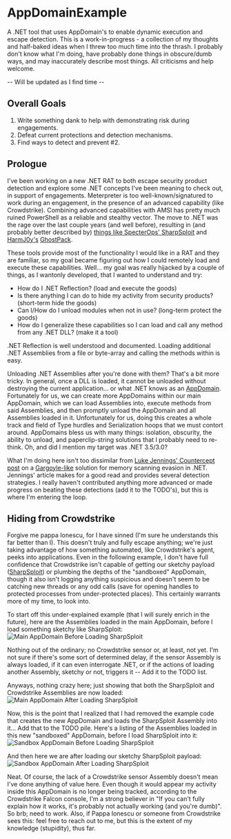 # AppDomainExample
A .NET tool that uses AppDomain's to enable dynamic execution and escape detection.
This is a work-in-progress - a collection of my thoughts and half-baked ideas when I threw too much time into the thrash. I probably don't know what I'm doing, have probably done things in obscure/dumb ways, and may inaccurately describe most things. All criticisms and help welcome.

-- Will be updated as I find time --

## Overall Goals
1. Write something dank to help with demonstrating risk during engagements.
2. Defeat current protections and detection mechanisms.
3. Find ways to detect and prevent #2.

## Prologue
I've been working on a new .NET RAT to both escape security product detection and explore some .NET concepts I've been meaning to check out, in support of engagements. Meterpreter is too well-known/signatured to work during an engagement, in the presence of an advanced capability (like Crowdstrike). Combining advanced capabilities with AMSI has pretty much ruined PowerShell as a reliable and stealthy vector. The move to .NET was the rage over the last couple years (and well before), resulting in (and probably better described by) [things like SpecterOps' SharpSploit](https://posts.specterops.io/introducing-sharpsploit-a-c-post-exploitation-library-5c7be5f16c51) and [HarmJ0y's](https://github.com/HarmJ0y) [GhostPack](https://github.com/GhostPack). 

These tools provide most of the functionality I would like in a RAT and they are familiar, so my goal became figuring out how I could remotely load and execute these capabilities. Well... my goal was really hijacked by a couple of things, as I wantonly developed, that I wanted to understand and try:
- How do I .NET Reflection? (load and execute the goods)
- Is there anything I can do to hide my activity from security products? (short-term hide the goods)
- Can I/How do I unload modules when not in use? (long-term protect the goods)
- How do I generalize these capabilities so I can load and call any method from any .NET DLL? (make it a tool)

.NET Reflection is well understood and documented. Loading additional .NET Assemblies from a file or byte-array and calling the methods within is easy. 

Unloading .NET Assemblies after you're done with them? That's a bit more tricky. In general, once a DLL is loaded, it cannot be unloaded without destroying the current application... or what .NET knows as an [AppDomain](https://docs.microsoft.com/en-us/dotnet/api/system.appdomain?redirectedfrom=MSDN&view=netframework-4.7.2). Fortunately for us, we can create more AppDomains within our main AppDomain, which we can load Assemblies into, execute methods from said Assemblies, and then promptly unload the AppDomain and all Assemblies loaded in it. Unfortunately for us, doing this creates a whole track and field of Type hurdles and Serialization hoops that we must contort around. AppDomains bless us with many things: isolation, obscurity, the ability to unload, and paperclip-string solutions that I probably need to re-think. Oh, and did I mention my target was .NET 3.5/3.0?

What I'm doing here isn't too dissimilar from [Luke Jennings' Countercept post](https://www.countercept.com/blog/gargoyle-memory-scanning-evasion-for-net/) on a [Gargoyle-like](https://github.com/JLospinoso/gargoyle) solution for memory scanning evasion in .NET. Jennings' article makes for a good read and provides several detection strategies. I really haven't contributed anything more advanced or made progress on beating these detections (add it to the TODO's), but this is where I'm entering the loop.

## Hiding from Crowdstrike
Forgive me pappa Ionescu, for I have sinned (I'm sure he understands this far better than I). This doesn't truly and fully escape anything; we're just taking advantage of how something automated, like Crowdstrike's agent, peeks into applications. Even in the following example, I don't have full confidence that Crowdstrike isn't capable of getting our sketchy payload ([SharpSploit](https://github.com/cobbr/SharpSploit)) or plumbing the depths of the "sandboxed" AppDomain, though it also isn't logging anything suspicious and doesn't seem to be catching new threads or any odd calls (save for opening handles to protected processes from under-protected places). This certainly warrants more of my time, to look into.

To start off this under-explained example (that I will surely enrich in the future), here are the Assemblies loaded in the main AppDomain, before I load something sketchy like SharpSploit:
![Main AppDomain Before Loading SharpSploit](https://github.com/xfox64x/AppDomainExample/raw/master/MainAppDomain_BeforeLoading.png)

Nothing out of the ordinary; no Crowdstrike sensor or, at least, not yet. I'm not sure if there's some sort of determined delay, if the sensor Assembly is always loaded, if it can even interrogate .NET, or if the actions of loading another Assembly, sketchy or not, triggers it -- Add it to the TODO list.

Anyways, nothing crazy here; just showing that both the SharpSploit and Crowdstrike Assemblies are now loaded:
![Main AppDomain After Loading SharpSploit](https://raw.githubusercontent.com/xfox64x/AppDomainExample/master/MainAppDomain_AfterLoading.png)

Now, this is the point that I realized that I had removed the example code that creates the new AppDomain and loads the SharpSploit Assembly into it... Add that to the TODO pile. Here's a listing of the Assemblies loaded in this new "sandboxed" AppDomain, before I load SharpSploit into it:
![Sandbox AppDomain Before Loading SharpSploit](https://raw.githubusercontent.com/xfox64x/AppDomainExample/master/SandboxAppDomain_BeforeLoading.png)

And then here we are after loading our sketchy SharpSploit payload:
![Sandbox AppDomain After Loading SharpSploit](https://raw.githubusercontent.com/xfox64x/AppDomainExample/master/SandboxAppDomain_AfterLoading.png)

Neat. Of course, the lack of a Crowdstrike sensor Assembly doesn't mean I've done anything of value here. Even though it would appear my activity inside this AppDomain is no longer being tracked, according to the Crowdstrike Falcon console, I'm a strong believer in "If you can't fully explain how it works, it's probably not actually working (and you're dumb)". So brb; need to work. Also, if Pappa Ionescu or someone from Crowdstrike sees this: feel free to reach out to me, but this is the extent of my knowledge (stupidity), thus far.
